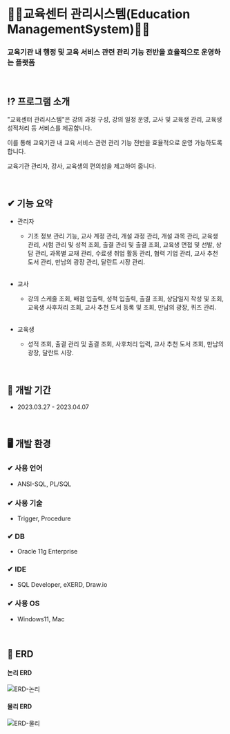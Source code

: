 # 👨‍💻교육센터 관리시스템(Education ManagementSystem)👩‍💻
### 교육기관 내 행정 및 교육 서비스 관련 관리 기능 전반을 효율적으로 운영하는 플랫폼 <br>

<br>

## ⁉ 프로그램 소개
  <p>"교육센터 관리시스템"은 강의 과정 구성, 강의 일정 운영, 교사 및 교육생 관리, 교육생 성적처리 등 서비스를 제공합니다.</p>
  <p>이를 통해 교육기관 내 교육 서비스 관련 관리 기능 전반을 효율적으로 운영 가능하도록 합니다.</p>
  <p>교육기관 관리자, 강사, 교육생의 편의성을 제고하여 줍니다.</p>
  
  <br>
  
## ✔ 기능 요약
- 관리자
  - 기초 정보 관리 기능, 교사 계정 관리, 개설 과정 관리, 개설 과목 관리, 교육생 관리,
 시험 관리 및 성적 조회, 출결 관리 및 출결 조회, 교육생 면접 및 선발, 상담 관리,
 과목별 교재 관리, 수료생 취업 활동 관리, 협력 기업 관리, 교사 추천 도서 관리,
 만남의 광장 관리, 달란트 시장 관리.
<br><br>

- 교사
  - 강의 스케줄 조회, 배점 입출력, 성적 입출력, 출결 조회, 상담일지 작성 및 조회,
 교육생 사후처리 조회, 교사 추천 도서 등록 및 조회, 만남의 광장, 퀴즈 관리.
<br><br>

- 교육생
  - 성적 조회, 출결 관리 및 출결 조회, 사후처리 입력, 교사 추천 도서 조회,
 만남의 광장, 달란트 시장.

<br>

## 📆 개발 기간
- 2023.03.27 - 2023.04.07

<br>

## 🖥 개발 환경
### ✔ 사용 언어
- ANSI-SQL, PL/SQL
### ✔ 사용 기술
- Trigger, Procedure
### ✔ DB
- Oracle 11g Enterprise
### ✔ IDE
- SQL Developer, eXERD, Draw.io
### ✔ 사용 OS
- Windows11, Mac

<br>

## 📁 ERD 
#### 논리 ERD
![ERD-논리](https://github.com/Maengmo/Education_Center_Management_System/assets/117720344/6bc97d16-4eb4-451f-a268-24645f693886)

#### 물리 ERD
![ERD-물리](https://github.com/Maengmo/Education_Center_Management_System/assets/117720344/20df60ac-dd4c-47d9-90fc-772f27abadb0)


